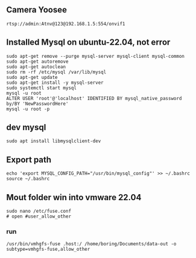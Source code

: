 ## Camera Yoosee
```
rtsp://admin:Atnv@123@192.168.1.5:554/onvif1
```

## Installed Mysql on ubuntu-22.04, not error
```
sudo apt-get remove --purge mysql-server mysql-client mysql-common
sudo apt-get autoremove
sudo apt-get autoclean
sudo rm -rf /etc/mysql /var/lib/mysql
sudo apt-get update
sudo apt-get install -y mysql-server
sudo systemctl start mysql
mysql -u root
ALTER USER 'root'@'localhost' IDENTIFIED BY mysql_native_password by/BY 'NewPasswordHere'
mysql -u root -p
```
## dev mysql
```
sudo apt install libmysqlclient-dev
```
## Export path
```
echo 'export MYSQL_CONFIG_PATH="/usr/bin/mysql_config"' >> ~/.bashrc
source ~/.bashrc
```
## Mout folder win into vmware 22.04
```
sudo nano /etc/fuse.conf
# open #user_allow_other
```
### run
```
/usr/bin/vmhgfs-fuse .host:/ /home/boring/Documents/data-out -o subtype=vmhgfs-fuse,allow_other
```
